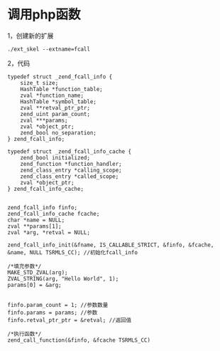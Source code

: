 # 调用php函数

1，创建新的扩展

	./ext_skel --extname=fcall
	
2，代码

	typedef struct _zend_fcall_info {
		size_t size;
		HashTable *function_table;
		zval *function_name;
		HashTable *symbol_table;
		zval **retval_ptr_ptr;
		zend_uint param_count;
		zval ***params;
		zval *object_ptr;
		zend_bool no_separation;
	} zend_fcall_info;
	
	typedef struct _zend_fcall_info_cache {
		zend_bool initialized;
		zend_function *function_handler;
		zend_class_entry *calling_scope;
		zend_class_entry *called_scope;
		zval *object_ptr;
	} zend_fcall_info_cache;


	zend_fcall_info finfo;
	zend_fcall_info_cache fcache;
	char *name = NULL;
	zval **params[1];
	zval *arg, *retval = NULL;
	
	zend_fcall_info_init(&fname, IS_CALLABLE_STRICT, &finfo, &fcache, &name, NULL TSRMLS_CC); //初始化fcall_info
	
	/*填充参数*/
	MAKE_STD_ZVAL(arg);
  	ZVAL_STRING(arg, "Hello World", 1);
  	params[0] = &arg;
	
	
	finfo.param_count = 1; //参数数量
  	finfo.params = params; //参数
  	finfo.retval_ptr_ptr = &retval; //返回值
  	
  	/*执行函数*/
  	zend_call_function(&finfo, &fcache TSRMLS_CC)